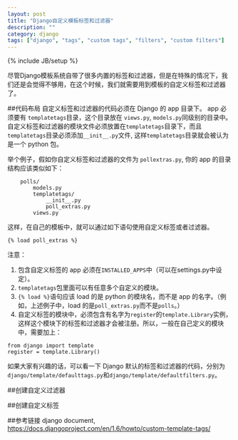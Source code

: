 ```yaml
---
layout: post
title: "Django自定义模板标签和过滤器"
description: ""
category: django
tags: ["django", "tags", "custom tags", "filters", "custom filters"]
---
```

{% include JB/setup %}

尽管Django模板系统自带了很多内置的标签和过滤器，但是在特殊的情况下，我们还是会觉得不够用，在这个时候，我们就需要用到模板的自定义标签和过滤器了。

##代码布局
自定义标签和过滤器的代码必须在 Django 的 app 目录下。 app 必须要有 `templatetags`目录，这个目录放在 `views.py`, `models.py`同级别的目录中。自定义标签和过滤器的模块文件必须放置在`templatetags`目录下，而且`templatetags`目录必须添加`__init__.py`文件, 这样`templatetags`目录就会被认为是一个 python 包。

举个例子，假如你自定义标签和过滤器的文件为 `pollextras.py`, 你的 app 的目录结构应该类似如下：

```
	polls/
		models.py
		templatetags/
			__init__.py
			poll_extras.py
		views.py
```

这样，在自己的模板中，就可以通过如下语句使用自定义标签或者过滤器。

```
{% load poll_extras %}
```

注意：

1. 包含自定义标签的 app 必须在`INSTALLED_APPS`中（可以在settings.py中设定）。
2. `templatetags`包里面可以有任意多个自定义的模块。
3. `{% load %}`语句应该 load 的是 python 的模块名，而不是 app 的名字。（例如，上述例子中，load 的是`poll_extras.py`而不是`polls`。）
4. 自定义标签的模块中，必须包含有名字为`register`的`template.Library`实例，这样这个模块下的标签和过滤器才会被注册。所以，一般在自己定义的模块中，需要加上：

```
from django import template
register = template.Library()
```

如果大家有兴趣的话，可以看一下 Django 默认的标签和过滤器的代码，分别为`django/template/defaulttags.py`和`django/template/defaultfilters.py`。

##创建自定义过滤器

##创建自定义标签

##参考链接
django document, https://docs.djangoproject.com/en/1.6/howto/custom-template-tags/

